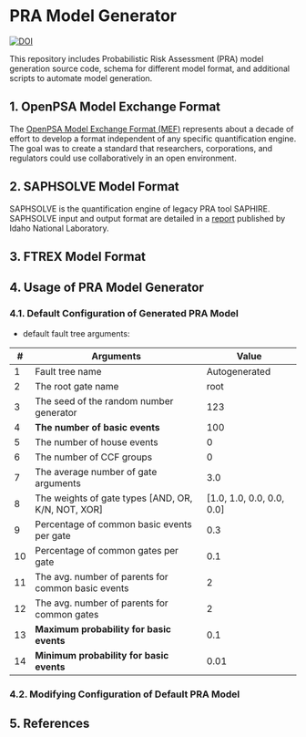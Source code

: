 # PRA Model Generator

<a href="https://doi.org/10.5281/zenodo.15297976"><img src="https://zenodo.org/badge/DOI/10.5281/zenodo.15297976.svg" alt="DOI"></a>

This repository includes Probabilistic Risk Assessment (PRA) model generation source code,
schema for different model format, and additional scripts to automate model generation.

## 1. OpenPSA Model Exchange Format 
The [OpenPSA Model Exchange Format (MEF)](https://open-psa.github.io/mef/index.html) 
represents about a decade of effort to develop a format independent of any specific 
quantification engine. The goal was to create a standard that researchers, corporations, and regulators could use collaboratively in an open environment.

## 2. SAPHSOLVE Model Format 
SAPHSOLVE is the quantification engine of legacy PRA tool SAPHIRE. SAPHSOLVE input and output format are detailed in a [report](https://www.osti.gov/biblio/2203095) published by Idaho National Laboratory.

## 3. FTREX Model Format

## 4. Usage of PRA Model Generator

### 4.1. Default Configuration of Generated PRA Model
 - default fault tree arguments:

| #  | Arguments                                          | Value                     |
|----|----------------------------------------------------|---------------------------|
| 1  | Fault tree name                                    | Autogenerated             |
| 2  | The root gate name                                 | root                      |
| 3  | The seed of the random number generator            | 123                       |
| 4  | **The number of basic events**                     | 100                       |
| 5  | The number of house events                         | 0                         |
| 6  | The number of CCF groups                           | 0                         |
| 7  | The average number of gate arguments               | 3.0                       |
| 8  | The weights of gate types [AND, OR, K/N, NOT, XOR] | [1.0, 1.0, 0.0, 0.0, 0.0] |
| 9  | Percentage of common basic events per gate         | 0.3                       |
| 10 | Percentage of common gates per gate                | 0.1                       |
| 11 | The avg. number of parents for common basic events | 2                         |
| 12 | The avg. number of parents for common gates        | 2                         |
| 13 | **Maximum probability for basic events**           | 0.1                       |
| 14 | **Minimum probability for basic events**           | 0.01                      |
### 4.2. Modifying Configuration of Default PRA Model

## 5. References
